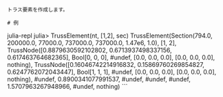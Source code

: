 ```
トラス要素を作成します。

# 例

```

julia-repl julia> TrussElement(nt, [1,2], sec) TrussElement(Section(794.0, 200000.0, 77000.0, 737000.0, 737000.0, 1.47e6, 1.0), [1, 2], TrussNode([0.8879630592102802, 0.6713937498337156, 0.617463764682365], Bool[0, 0, 0], #undef, [0.0, 0.0, 0.0], [0.0, 0.0, 0.0], nothing), TrussNode([0.16046742214916832, 0.15869760269854827, 0.6247762072043447], Bool[1, 1, 1], #undef, [0.0, 0.0, 0.0], [0.0, 0.0, 0.0], nothing), #undef, 0.8900341077991537, #undef, #undef, #undef, 1.5707963267948966, #undef, nothing) ```
